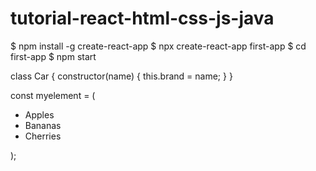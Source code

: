 # tutorial-react-html-css-js-java

$ npm install -g create-react-app
$ npx create-react-app first-app
$ cd first-app
$ npm start




class Car {
  constructor(name) {
    this.brand = name;
  }
}



const myelement = (
  <ul>
    <li>Apples</li>
    <li>Bananas</li>
    <li>Cherries</li>
  </ul>
);